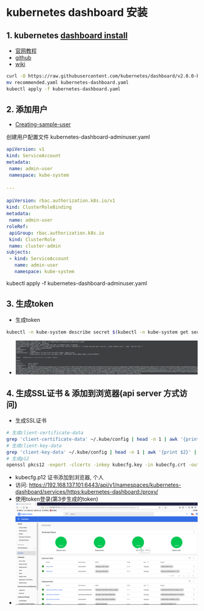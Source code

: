 # kubernetes dashboard 安装
## 1. kubernetes [dashboard install](https://github.com/kubernetes/dashboard/wiki/Installation#recommended-setup) 
 - [官网教程](https://kubernetes.io/docs/tasks/access-application-cluster/web-ui-dashboard/#deploying-the-dashboard-ui)
 - [github](https://github.com/kubernetes/dashboard)
 - [wiki](https://github.com/kubernetes/dashboard/wiki)
 
```bash
curl -O https://raw.githubusercontent.com/kubernetes/dashboard/v2.0.0-beta1/aio/deploy/recommended.yaml
mv recommended.yaml kubernetes-dashboard.yaml
kubectl apply -f kubernetes-dashboard.yaml
```
## 2. 添加用户
 - [Creating-sample-user](https://github.com/kubernetes/dashboard/wiki/Creating-sample-user)
 
 创建用户配置文件 kubernetes-dashboard-adminuser.yaml
 ```yaml
apiVersion: v1
kind: ServiceAccount
metadata:
  name: admin-user
  namespace: kube-system

---

apiVersion: rbac.authorization.k8s.io/v1
kind: ClusterRoleBinding
metadata:
  name: admin-user
roleRef:
  apiGroup: rbac.authorization.k8s.io
  kind: ClusterRole
  name: cluster-admin
subjects:
  - kind: ServiceAccount
    name: admin-user
    namespace: kube-system
```
kubectl apply -f kubernetes-dashboard-adminuser.yaml

## 3. 生成token
 - 生成token
 ```bash
 kubectl -n kube-system describe secret $(kubectl -n kube-system get secret | grep admin-user | awk '{print $1}')
 ```
 - ![avatar](images/kubenetes-dashboard-token.PNG)
 
## 4. 生成SSL证书 & 添加到浏览器(api server 方式访问)
 - 生成SSL证书
 ```bash
 # 生成client-certificate-data
 grep 'client-certificate-data' ~/.kube/config | head -n 1 | awk '{print $2}' | base64 -d >> kubecfg.crt
 # 生成client-key-data
 grep 'client-key-data' ~/.kube/config | head -n 1 | awk '{print $2}' | base64 -d >> kubecfg.key
 # 生成p12
 openssl pkcs12 -export -clcerts -inkey kubecfg.key -in kubecfg.crt -out kubecfg.p12 -name "kubernetes-client"
 ```
 - kubecfg.p12 证书添加到浏览器, 个人
 - 访问: https://192.168.137.101:6443/api/v1/namespaces/kubernetes-dashboard/services/https:kubernetes-dashboard:/proxy/
 - 使用token登录(第3步生成的token)
 - ![avatar](images/kubenetes-dashboard-page.png)
 
    